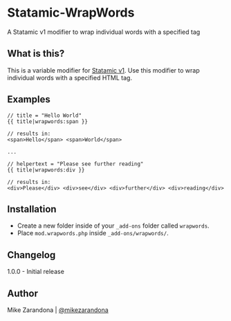 # Statamic-WrapWords
A Statamic v1 modifier to wrap individual words with a specified tag

## What is this?
This is a variable modifier for [Statamic v1](http://v1.statamic.com). Use this modifier to wrap individual words with a specified HTML tag.

## Examples
```
// title = "Hello World"
{{ title|wrapwords:span }}

// results in:
<span>Hello</span> <span>World</span>

...

// helpertext = "Please see further reading"
{{ title|wrapwords:div }}

// results in:
<div>Please</div> <div>see</div> <div>further</div> <div>reading</div>
```

## Installation
- Create a new folder inside of your `_add-ons` folder called `wrapwords`.
- Place `mod.wrapwords.php` inside `_add-ons/wrapwords/`.

## Changelog
1.0.0 - Initial release

## Author
Mike Zarandona | [@mikezarandona](http://twitter.com/mikezarandona)
